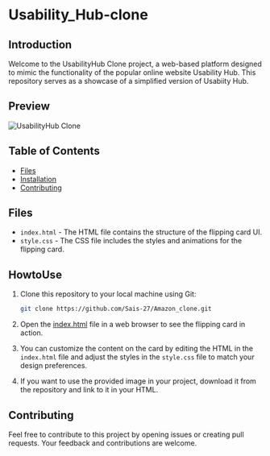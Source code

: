 # Usability_Hub-clone

## Introduction

Welcome to the UsabilityHub Clone project, a web-based platform designed to mimic the functionality of the popular online website Usability Hub. This repository serves as a showcase of a simplified version of Usabiity Hub.

## Preview
![UsabilityHub Clone](https://github.com/Sais-27/Usability_Hub-clone/blob/main/usabilityhub.gif)


## Table of Contents

- [Files](#files)
- [Installation](#howtouse)
- [Contributing](#contributing)


## Files
- `index.html` - The HTML file contains the structure of the flipping card UI.
- `style.css` - The CSS file includes the styles and animations for the flipping card.

## HowtoUse
1. Clone this repository to your local machine using Git:
   ```bash
   git clone https://github.com/Sais-27/Amazon_clone.git
2. Open the [index.html](https://github.com/Sais-27/Usability_Hub-clone.git) file in a web browser to see the flipping card in action.

3. You can customize the content on the card by editing the HTML in the `index.html` file and adjust the styles in the `style.css` file to match your design preferences.

4. If you want to use the provided image in your project, download it from the repository and link to it in your HTML.


## Contributing
Feel free to contribute to this project by opening issues or creating pull requests. Your feedback and contributions are welcome.

 
